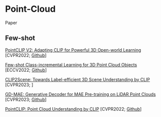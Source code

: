 # Point-Cloud
Paper

## Few-shot
[PointCLIP V2: Adapting CLIP for Powerful 3D Open-world Learning](https://arxiv.org/abs/2211.11682) [CVPR2022; [Github](https://github.com/yangyangyang127/PointCLIP_V2)]

[Few-shot Class-incremental Learning for 3D Point Cloud Objects](https://doi.org/10.48550/arXiv.2205.15225) [ECCV2022; [Github](https://github.com/townim-faisal/FSCIL-3D)]

[CLIP2Scene: Towards Label-efficient 3D Scene Understanding by CLIP](https://arxiv.org/pdf/2301.04926v1.pdf) [CVPR2023; ]

[GD-MAE: Generative Decoder for MAE Pre-training on LiDAR Point Clouds](https://arxiv.org/pdf/2212.03010.pdf) [CVPR2023; [Github](https://github.com/Nightmare-n/GD-MAE)]

[PointCLIP: Point Cloud Understanding by CLIP](https://arxiv.org/abs/2112.02413) [CVPR2022; [Github](https://github.com/ZrrSkywalker/PointCLIP)]

